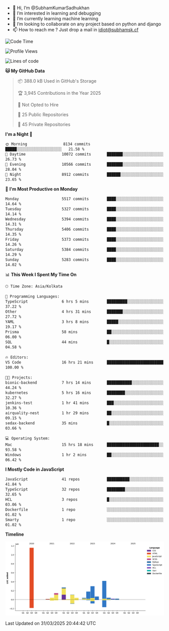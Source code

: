- 👋 Hi, I’m @SubhamKumarSadhukhan
- 👀 I’m interested in learning and debugging
- 🌱 I’m currently learning machine learning
- 💞️ I’m looking to collaborate on any project based on python and django
- 📫 How to reach me ?
      Just drop a mail in idiot@subhamsk.cf

<!---
SubhamKumarSadhukhan/SubhamKumarSadhukhan is a ✨ special ✨ repository because its `README.md` (this file) appears on your GitHub profile.
You can click the Preview link to take a look at your changes.
--->


<!--START_SECTION:waka-->
![Code Time](http://img.shields.io/badge/Code%20Time-2%2C814%20hrs%2031%20mins-blue)

![Profile Views](http://img.shields.io/badge/Profile%20Views-0-blue)

![Lines of code](https://img.shields.io/badge/From%20Hello%20World%20I%27ve%20Written-2.8%20million%20lines%20of%20code-blue)

**🐱 My GitHub Data** 

> 📦 388.0 kB Used in GitHub's Storage 
 > 
> 🏆 3,945 Contributions in the Year 2025
 > 
> 🚫 Not Opted to Hire
 > 
> 📜 25 Public Repositories 
 > 
> 🔑 45 Private Repositories 
 > 
**I'm a Night 🦉** 

```text
🌞 Morning                8134 commits        █████░░░░░░░░░░░░░░░░░░░░   21.58 % 
🌆 Daytime                10072 commits       ███████░░░░░░░░░░░░░░░░░░   26.73 % 
🌃 Evening                10566 commits       ███████░░░░░░░░░░░░░░░░░░   28.04 % 
🌙 Night                  8912 commits        ██████░░░░░░░░░░░░░░░░░░░   23.65 % 
```
📅 **I'm Most Productive on Monday** 

```text
Monday                   5517 commits        ████░░░░░░░░░░░░░░░░░░░░░   14.64 % 
Tuesday                  5327 commits        ████░░░░░░░░░░░░░░░░░░░░░   14.14 % 
Wednesday                5394 commits        ████░░░░░░░░░░░░░░░░░░░░░   14.31 % 
Thursday                 5406 commits        ████░░░░░░░░░░░░░░░░░░░░░   14.35 % 
Friday                   5373 commits        ████░░░░░░░░░░░░░░░░░░░░░   14.26 % 
Saturday                 5384 commits        ████░░░░░░░░░░░░░░░░░░░░░   14.29 % 
Sunday                   5283 commits        ████░░░░░░░░░░░░░░░░░░░░░   14.02 % 
```


📊 **This Week I Spent My Time On** 

```text
🕑︎ Time Zone: Asia/Kolkata

💬 Programming Languages: 
TypeScript               6 hrs 5 mins        █████████░░░░░░░░░░░░░░░░   37.22 % 
Other                    4 hrs 31 mins       ███████░░░░░░░░░░░░░░░░░░   27.72 % 
YAML                     3 hrs 8 mins        █████░░░░░░░░░░░░░░░░░░░░   19.17 % 
Prisma                   58 mins             ██░░░░░░░░░░░░░░░░░░░░░░░   06.00 % 
SQL                      44 mins             █░░░░░░░░░░░░░░░░░░░░░░░░   04.58 % 

🔥 Editors: 
VS Code                  16 hrs 21 mins      █████████████████████████   100.00 % 

🐱‍💻 Projects: 
bionic-backend           7 hrs 14 mins       ███████████░░░░░░░░░░░░░░   44.24 % 
kubernetes               5 hrs 16 mins       ████████░░░░░░░░░░░░░░░░░   32.27 % 
jenkins-test             1 hr 41 mins        ███░░░░░░░░░░░░░░░░░░░░░░   10.36 % 
airquality-nest          1 hr 29 mins        ██░░░░░░░░░░░░░░░░░░░░░░░   09.15 % 
sedax-backend            35 mins             █░░░░░░░░░░░░░░░░░░░░░░░░   03.66 % 

💻 Operating System: 
Mac                      15 hrs 18 mins      ███████████████████████░░   93.58 % 
Windows                  1 hr 2 mins         ██░░░░░░░░░░░░░░░░░░░░░░░   06.42 % 
```

**I Mostly Code in JavaScript** 

```text
JavaScript               41 repos            ██████████░░░░░░░░░░░░░░░   41.84 % 
TypeScript               32 repos            ████████░░░░░░░░░░░░░░░░░   32.65 % 
HCL                      3 repos             █░░░░░░░░░░░░░░░░░░░░░░░░   03.06 % 
Dockerfile               1 repo              ░░░░░░░░░░░░░░░░░░░░░░░░░   01.02 % 
Smarty                   1 repo              ░░░░░░░░░░░░░░░░░░░░░░░░░   01.02 % 
```



**Timeline**

![Lines of Code chart](https://raw.githubusercontent.com/SubhamKumarSadhukhan/SubhamKumarSadhukhan/main/assets/bar_graph.png)


 Last Updated on 31/03/2025 20:44:42 UTC
<!--END_SECTION:waka-->
